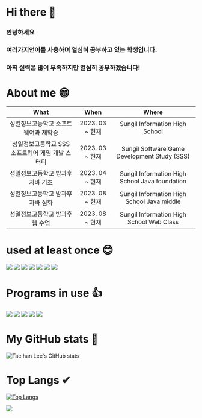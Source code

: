 # Hi there 👋
### 안녕하세요
### 여러가지언어를 사용하며 열심히 공부하고 있는 학생입니다.
### 아직 실력은 많이 부족하지만 열심히 공부하겠습니다!

# About me 😁
| What | When | Where |
|:--------:|:--------:|:--------:|
| 성일정보고등학교 소프트웨어과 재학중 | 2023. 03 ~ 현재 | Sungil Information High School
| 성일정보고등학교 SSS 소프트웨어 게임 개발 스터디 | 2023. 03 ~ 현재 | Sungil Software Game Development Study (SSS)|
| 성일정보고등학교 방과후 자바 기초 | 2023. 04 ~ 현재 | Sungil Information High School Java foundation|
| 성일정보고등학교 방과후 자바 심화 | 2023. 08 ~ 현재 | Sungil Information High School Java middle|
| 성일정보고등학교 방과후 웹 수업 | 2023. 08 ~ 현재 | Sungil Information High School Web Class|

# used at least once 😊
<img src="https://img.shields.io/badge/Java-F7DF1E?style=for-the-badge&logo=javascript&logoColor=white">
<img src="https://img.shields.io/badge/Python-3776AB?style=for-the-badge&logo=python&logoColor=white">
<img src="https://img.shields.io/badge/csharp-239120?style=for-the-badge&logo=csharp&logoColor=white">
<img src="https://img.shields.io/badge/html5-E34F26?style=for-the-badge&logo=html5&logoColor=white">
<img src="https://img.shields.io/badge/CSS3-1572B6?style=for-the-badge&logo=CSS3&logoColor=white">
<img src="https://img.shields.io/badge/JavaScript-F7DF1E?style=for-the-badge&logo=JavaScript&logoColor=white">
<img src="https://img.shields.io/badge/jquery-0769AD?style=for-the-badge&logo=jquery&logoColor=white">

# Programs in use 👍
<img src="https://img.shields.io/badge/eclipseide-2C2255?style=for-the-badge&logo=eclipseide&logoColor=white">
<img src="https://img.shields.io/badge/intellijidea-000000?style=for-the-badge&logo=intellijidea&logoColor=white">
<img src="https://img.shields.io/badge/visualstudio-5C2D91?style=for-the-badge&logo=visualstudio&logoColor=white">
<img src="https://img.shields.io/badge/unity-FFFFFF?style=for-the-badge&logo=unity&logoColor=black">
<img src="https://img.shields.io/badge/visualstudiocode-007ACC?style=for-the-badge&logo=visualstudiocode&logoColor=white">

# My GitHub stats 👀
![Tae han Lee's GitHub stats](https://github-readme-stats.vercel.app/api?username=TaehanLee07&show_icons=true&theme=radical)
# Top Langs ✔
[![Top Langs](https://github-readme-stats.vercel.app/api/top-langs/?username=TaehanLee07&langs_count=8)](https://github.com/wkdtjdwns/github-readme-stats)

<img src="https://capsule-render.vercel.app/api?type=waving&color=auto&height=100&animation=twinkling&section=header&fontSize=90"/>
